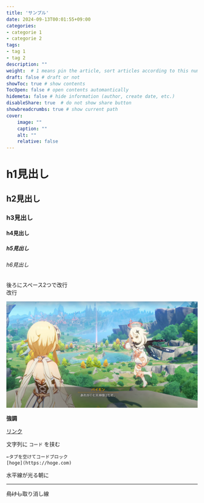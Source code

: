```yaml
---
title: 'サンプル'
date: 2024-09-13T00:01:55+09:00
categories:
- categorie 1
- categorie 2
tags:
- tag 1
- tag 2
description: ""
weight:  # 1 means pin the article, sort articles according to this number
draft: false # draft or not
showToc: true # show contents
TocOpen: false # open contents automantically
hidemeta: false # hide information (author, create date, etc.)
disableShare: true	# do not show share button
showbreadcrumbs: true # show current path
cover:
    image: ""
    caption: ""
    alt: ""
    relative: false
---
```


# h1見出し
## h2見出し
### h3見出し
#### h4見出し
##### h5見出し
###### h6見出し

後ろにスペース2つで改行  
改行

![画像1](01.png)

**強調**

[リンク](https://www.sunsun.earth/ "sunsun")

文字列に `コード` を挟む

	←タブを空けてコードブロック
	[hoge](https://hoge.com)

水平線が光る朝に
***
~~鳥けし~~取り消し線
